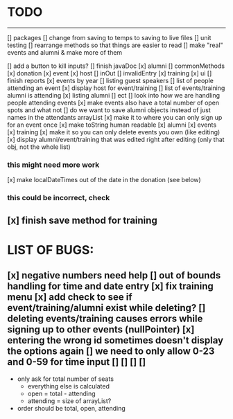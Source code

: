 # TODO
---
[] packages
[] change from saving to temps to saving to live files
[] unit testing
[] rearrange methods so that things are easier to read
[] make "real" events and alumni & make more of them 

[] add a button to kill inputs?
[] finish javaDoc
    [x] alumni
    [] commonMethods
    [x] donation
    [x] event
    [x] host
    [] inOut
    [] invalidEntry
    [x] training
    [x] ui
[] finish reports
    [x] events by year
    [] listing guest speakers
    [] list of people attending an event
    [x] display host for event/training
    [] list of events/training alumni is attending
    [x] listing alumni
    [] ect
[] look into how we are handling people attending events 
    [x] make events also have a total number of open spots and what not
    [] do we want to save alumni objects instead of just names in the attendants arrayList
    [x] make it to where you can only sign up for an event once
[x] make toString human readable
    [x] alumni
    [x] events
    [x] training
[x] make it so you can only delete events you own (like editing)
[x] display alumni/event/training that was edited right after editing (only that obj, not the whole list)

### this might need more work
[x] make localDateTimes out of the date in the donation (see below)
### this could be incorrect, check
[x] finish save method for training
---
# LIST OF BUGS:
[x] negative numbers need help
[] out of bounds handling for time and date entry 
[x] fix training menu
[x] add check to see if event/training/alumni exist while deleting?
[] deleting events/training causes errors while signing up to other events (nullPointer)
[x] entering the wrong id sometimes doesn't display the options again
[] we need to only allow 0-23 and 0-59 for time input
[]
[]
[]
[]
---
* only ask for total number of seats
    * everything else is calculated 
    * open = total - attending
    * attending = size of arrayList?
* order should be total, open, attending